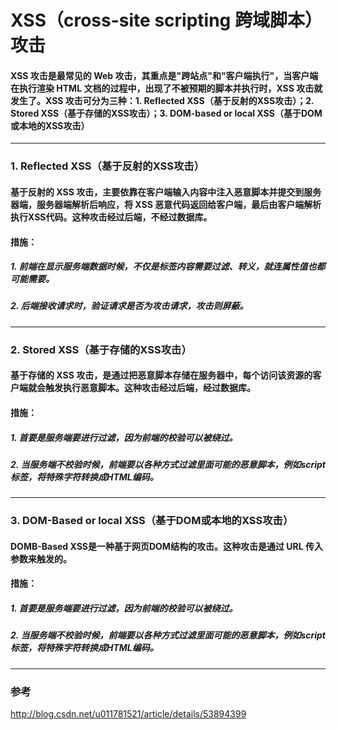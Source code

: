 # XSS（cross-site scripting 跨域脚本）攻击
#### XSS 攻击是最常见的 Web 攻击，其重点是"跨站点"和"客户端执行"，当客户端在执行渲染 HTML 文档的过程中，出现了不被预期的脚本并执行时，XSS 攻击就发生了。XSS 攻击可分为三种：1. Reflected XSS（基于反射的XSS攻击）；2. Stored XSS（基于存储的XSS攻击）；3. DOM-based or local XSS（基于DOM或本地的XSS攻击）

---
### 1. Reflected XSS（基于反射的XSS攻击）
#### 基于反射的 XSS 攻击，主要依靠在客户端输入内容中注入恶意脚本并提交到服务器端，服务器端解析后响应，将 XSS 恶意代码返回给客户端，最后由客户端解析执行XSS代码。这种攻击经过后端，不经过数据库。

#### 措施：
 ##### 1. 前端在显示服务端数据时候，不仅是标签内容需要过滤、转义，就连属性值也都可能需要。

 ##### 2. 后端接收请求时，验证请求是否为攻击请求，攻击则屏蔽。






---
### 2. Stored XSS（基于存储的XSS攻击）
#### 基于存储的 XSS 攻击，是通过把恶意脚本存储在服务器中，每个访问该资源的客户端就会触发执行恶意脚本。这种攻击经过后端，经过数据库。

#### 措施：
 ##### 1. 首要是服务端要进行过滤，因为前端的校验可以被绕过。
 ##### 2. 当服务端不校验时候，前端要以各种方式过滤里面可能的恶意脚本，例如script标签，将特殊字符转换成HTML编码。






 ---
 ### 3. DOM-Based or local XSS（基于DOM或本地的XSS攻击）
 #### DOMB-Based XSS是一种基于网页DOM结构的攻击。这种攻击是通过 URL 传入参数来触发的。

 #### 措施：
  ##### 1. 首要是服务端要进行过滤，因为前端的校验可以被绕过。
  ##### 2. 当服务端不校验时候，前端要以各种方式过滤里面可能的恶意脚本，例如script标签，将特殊字符转换成HTML编码。





---
  ### 参考
  http://blog.csdn.net/u011781521/article/details/53894399
